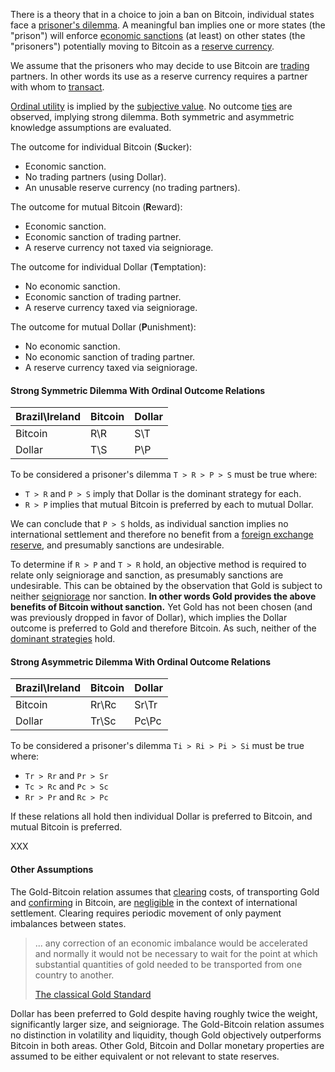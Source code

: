 There is a theory that in a choice to join a ban on Bitcoin, individual states face a [prisoner's dilemma](https://en.wikipedia.org/wiki/Prisoner%27s_dilemma). A meaningful ban implies one or more states (the "prison") will enforce [economic sanctions](https://www.cfr.org/backgrounder/what-are-economic-sanctions) (at least) on other states (the "prisoners") potentially moving to Bitcoin as a [reserve currency](https://en.wikipedia.org/wiki/Reserve_currency).

We assume that the prisoners who may decide to use Bitcoin are [trading](Glossary#trade) partners. In other words its use as a reserve currency requires a partner with whom to [transact](Glossary#transaction).

[Ordinal utility](https://en.wikipedia.org/wiki/Ordinal_utility) is implied by the [subjective value](https://en.wikipedia.org/wiki/Subjective_theory_of_value). No outcome [ties](https://en.wikipedia.org/wiki/Tie_(draw)) are observed, implying strong dilemma. Both symmetric and asymmetric knowledge assumptions are evaluated.

The outcome for individual Bitcoin (**S**ucker):
* Economic sanction.
* No trading partners (using Dollar).
* An unusable reserve currency (no trading partners).

The outcome for mutual Bitcoin (**R**eward):
* Economic sanction.
* Economic sanction of trading partner.
* A reserve currency not taxed via seigniorage.

The outcome for individual Dollar (**T**emptation):
* No economic sanction.
* Economic sanction of trading partner.
* A reserve currency taxed via seigniorage.

The outcome for mutual Dollar (**P**unishment):
* No economic sanction.
* No economic sanction of trading partner.
* A reserve currency taxed via seigniorage.

#### Strong Symmetric Dilemma With Ordinal Outcome Relations

|Brazil\Ireland|Bitcoin|Dollar|
|--------------|-------|------|
|Bitcoin       |R\R    |S\T   |
|Dollar        |T\S    |P\P   |

To be considered a prisoner's dilemma `T > R > P > S` must be true where:
* `T > R` and `P > S` imply that Dollar is the dominant strategy for each.
* `R > P` implies that mutual Bitcoin is preferred by each to mutual Dollar.

We can conclude that `P > S` holds, as individual sanction implies no international settlement and therefore no benefit from a [foreign exchange reserve](https://en.wikipedia.org/wiki/Foreign-exchange_reserves), and presumably sanctions are undesirable.

To determine if `R > P` and `T > R` hold, an objective method is required to relate only seigniorage and sanction, as presumably sanctions are undesirable. This can be obtained by the observation that Gold is subject to neither [seigniorage](https://en.wikipedia.org/wiki/Seigniorage) nor sanction. **In other words Gold provides the above benefits of Bitcoin without sanction.** Yet Gold has not been chosen (and was previously dropped in favor of Dollar), which implies the Dollar outcome is preferred to Gold and therefore Bitcoin. As such, neither of the [dominant strategies](https://en.wikipedia.org/wiki/Strategic_dominance) hold.

#### Strong Asymmetric Dilemma With Ordinal Outcome Relations

|Brazil\Ireland|Bitcoin|Dollar|
|--------------|-------|------|
|Bitcoin       |Rr\Rc  |Sr\Tr |
|Dollar        |Tr\Sc  |Pc\Pc |

To be considered a prisoner's dilemma `Ti > Ri > Pi > Si` must be true where:
* `Tr > Rr` and `Pr > Sr`
* `Tc > Rc` and `Pc > Sc`
* `Rr > Pr` and `Rc > Pc`

If these relations all hold then individual Dollar is preferred to Bitcoin, and mutual Bitcoin is preferred.

XXX

#### Other Assumptions

The Gold-Bitcoin relation assumes that [clearing](https://en.wikipedia.org/wiki/Clearing_(finance)) costs, of transporting Gold and [confirming](Glossary#confirmation) in Bitcoin, are [negligible](https://www.gold.org/about-gold/history-of-gold/the-gold-standard) in the context of international settlement. Clearing requires periodic movement of only payment imbalances between states.

> ... any correction of an economic imbalance would be accelerated and normally it would not be necessary to wait for the point at which substantial quantities of gold needed to be transported from one country to another.
>
> [The classical Gold Standard](https://www.gold.org/about-gold/history-of-gold/the-gold-standard)

Dollar has been preferred to Gold despite having roughly twice the weight, significantly larger size, and seigniorage. The Gold-Bitcoin relation assumes no distinction in volatility and liquidity, though Gold objectively outperforms Bitcoin in both areas. Other Gold, Bitcoin and Dollar monetary properties are assumed to be either equivalent or not relevant to state reserves.
